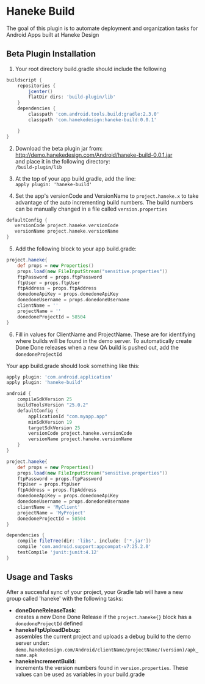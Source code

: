# Haneke Build

The goal of this plugin is to automate deployment and organization tasks for Android Apps built at Haneke Design
 
## Beta Plugin Installation

1. Your root directory build.gradle should include the following
```groovy
buildscript {
    repositories {
        jcenter()
        flatDir dirs: 'build-plugin/lib'
    }
    dependencies {
        classpath 'com.android.tools.build:gradle:2.3.0'
        classpath 'com.hanekedesign:haneke-build:0.0.1'

    }
}
```

2. Download the beta plugin jar from:</br>
http://demo.hanekedesign.com/Android/haneke-build-0.0.1.jar </br>
and place it in the following directory:</br>
`/build-plugin/lib`

3. At the top of your app build.gradle, add the line:</br>
`apply plugin: 'haneke-build'`

4. Set the app's versionCode and VersionName to `project.haneke.x` to take advantage of the auto incrementing build numbers. The build numbers can be manually changed in a file called `version.properties`
```groovy
defaultConfig {
   versionCode project.haneke.versionCode
   versionName project.haneke.versionName
}
```

5. Add the following block to your app build.grade:
```groovy
project.haneke{
    def props = new Properties()
    props.load(new FileInputStream("sensitive.properties"))
    ftpPassword = props.ftpPassword
    ftpUser = props.ftpUser
    ftpAddress = props.ftpAddress
    donedoneApiKey = props.donedoneApiKey
    donedoneUsername = props.donedoneUsername
    clientName = ''
    projectName = ''
    donedoneProjectId = 58504
}
```
6. Fill in values for ClientName and ProjectName. These are for identifying where builds will be found in the demo server. To automatically create Done Done releases when a new QA build is pushed out, add the `donedoneProjectId` 

Your app build.grade should look something like this:
```groovy
apply plugin: 'com.android.application'
apply plugin: 'haneke-build'

android {
    compileSdkVersion 25
    buildToolsVersion "25.0.2"
    defaultConfig {
        applicationId "com.myapp.app"
        minSdkVersion 19
        targetSdkVersion 25
        versionCode project.haneke.versionCode
        versionName project.haneke.versionName
    }
}

project.haneke{
    def props = new Properties()
    props.load(new FileInputStream("sensitive.properties"))
    ftpPassword = props.ftpPassword
    ftpUser = props.ftpUser
    ftpAddress = props.ftpAddress
    donedoneApiKey = props.donedoneApiKey
    donedoneUsername = props.donedoneUsername
    clientName = 'MyClient'
    projectName = 'MyProject'
    donedoneProjectId = 58504
}

dependencies {
    compile fileTree(dir: 'libs', include: ['*.jar'])
    compile 'com.android.support:appcompat-v7:25.2.0'
    testCompile 'junit:junit:4.12'
}

```

## Usage and Tasks

After a succesful sync of your project, your Gradle tab will have a new group called 'haneke' with the following tasks:</br>

- **doneDoneReleaseTask**:</br>
  creates a new Done Done Release if the `project.haneke{}` block has a `donedoneProjectId` defined
- **hanekeFtpUploadDebug:**</br>
    assembles the current project and uploads a debug build to the demo server under:</br>
    `demo.hanekedesign.com/Android/clientName/projectName/(version)/apk_name.apk`
- **hanekeIncrementBuild:**</br>
    increments the version numbers found in `version.properties`. These values can be used as variables in your build.grade 
